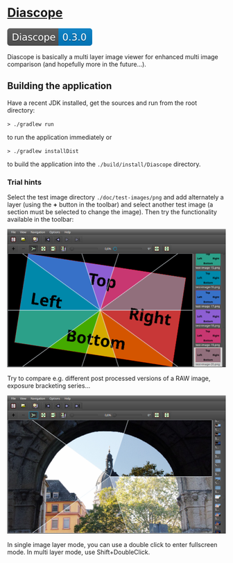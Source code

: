 # [Diascope](https://github.com/berndmichaely/diascope)

![version](doc/shields/version.svg "version")

Diascope is basically a multi layer image viewer for enhanced multi image comparison (and hopefully more in the future…).

## Building the application

Have a recent JDK installed, get the sources and run from the root directory:

`> ./gradlew run`

to run the application immediately or

`> ./gradlew installDist`

to build the application into the `./build/install/Diascope` directory.

### Trial hints

Select the test image directory `./doc/test-images/png` and add alternately a layer (using the **+** button in the toolbar) and select another test image (a section must be selected to change the image). Then try the functionality available in the toolbar:

![Screenshot 2](doc/screenshots/Screenshot_01.png "Screenshot 1")

Try to compare e.g. different post processed versions of a RAW image, exposure bracketing series…

![Screenshot 2](doc/screenshots/Screenshot_02.png "Screenshot 2")

In single image layer mode, you can use a double click to enter fullscreen mode. In multi layer mode, use Shift+DoubleClick.
